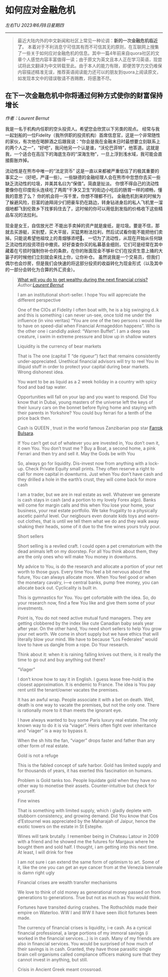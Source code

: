 # 如何应对金融危机
*左右TU 2023年6月8日星期四*

----

> 最近大陆内外的中文新闻和社区上常见一种论调：**新的一次金融危机临近了**。
> 本着对于不利消息宁可信其有而不可信其无的原则，在互联网上搜集了一些关于如何应对金融危机的信息。其中一篇4年前来自quora社区的文章个人感觉内容丰富值得一读；由于原文为英文且本人正在学习英语，现尝试将此文翻译为中文转载至此。由于本人的能力有限，即便苦学力文仍难保内容描述精准无误，推荐英语阅读能力还可以的朋友到quora上阅读原文，如发现本文中的错误敬请不吝赐教，将感激不尽。 

## 在下一次金融危机中你将通过何种方式使你的财富保持增长
*作者：Laurent Bernut*

我是一名于机构内任职的空头投资人。希望您会欣赏以下另类的观点。
经常与我一起划船的一位Fidelity（我所供职的投资机构）首席信息官，这是一个非常随性的家伙，有次他在喝醉酒之后跟我说：“你会是我在金融末日时最想要立刻联系上的两个人之一”，“好吧”，我问他另一个认是谁，“沃伦巴菲特”，他答道。这就是我，一个适合在高压下的海底生存的“深海生物”，一旦上浮到浅水域，我可能会直接膨胀炸掉。

流动性是在熊市中唯一的“法定货币”
这是一直以来都被严重低估了的极其重要的事实之一（好吧，严谨一些）。一些缺德的金融经理人会在熊市中忽悠你去买一些缺乏流动性的垃圾，并美其名曰为“保值”。简直是扯淡。
你恨不得自己的流动性要像你在印度街头连续吃了两周“干净又卫生”的街边小吃后的肠胃一样的顺畅，懂我的意思了么？
你的机会将一泻千里，你想不理都不行。
金融危机到来的时候为了躲避风险，巨富的迪拜阔少们把豪车扔在路边，转身钻进身后的私人飞机里一溜烟地都飞到伦敦乡下找爹妈住去了，这时候的你可以用低到发指的价格收下这些精品车况的法拉利。

现金是女王，自信放光芒
不能出手卖掉的资产就是废纸，是垃圾。要是不信，那就去买游艇，买别墅，买大平层，买猛男粉法拉利，然后试试看你能不能把他们卖掉。只能说希望他祖坟上的青烟够浓吧🤣。
一切为了流动性，从现在开始从任何缺乏流动性的投资项目中撤资。好好查查你买的私募基金细则，它们可是经常在其中藏着在亏损时强制你补仓的条款，在你的账面现金不够补它们在投资生意上捅的大篓子的时候他们立刻就会来找上你，让你补仓。
虽然说我是一个交易员，但我们偶尔也会炒房，但是我们会快速的将这部分投资的收益转化为现金形式（以及其中的一部分会转化为合算的外汇资金）。


>[What will you do to get wealthy during the next financial crisis?](https://www.quora.com/What-will-you-do-to-get-wealthy-during-the-next-financial-crisis/answer/Laurent-Bernut)
>*Author:[Laurent Bernut](https://www.quora.com/profile/Laurent-Bernut)*
>
> I am an institutional short-seller. I hope You will appreciate the
> different perspective
> 
> One of the CIOs at Fidelity I often boat with, he is a big swinging
> d..k and this is something i can never un-see, once told me under the
> influence (in vino veritas) “You are one of the two persons i would
> like to have on speed-dial when Financial Armageddon happens”. Who is
> the other one i candidly asked: “Warren Buffet”. I am a deep sea
> creature, i swim in extreme pressure and blow up in shallow waters
> 
> Liquidity is the currency of bear markets
> 
> That is The one (capital T “de rigueur”) fact that remains
> consistently under-appreciated. Unethical financial advisors will try
> to reel You in illiquid stuff in order to protect your capital during
> bear markets. Wrong dishonest idea.
> 
> You want to be as liquid as a 2 week holiday in a country with spicy
> food and bad tap water.
> 
> Opportunities will fall on your lap and you want to respond. Did You
> know that in Dubai, young masters of the universe left the keys of
> their luxury cars on the bonnet before flying home and staying with
> their parents in Yorkshire? You could buy ferrari for a tenth of the
> price back then.
> 
> Cash is QUEEN , trust in the world famous Zanzibarian pop star [Farrok
> Bulsara](https://en.wikipedia.org/wiki/Freddie_Mercury
> "en.wikipedia.org").
> 
> If You can’t get out of whatever you are invested in, You don’t own
> it, it own You. You don’t trust me ? Buy a Boat, a second home, a pink
> Ferrari and then try and sell it. May the Gods be with You
> 
> So, always go for liquidity. Dis-invest now from anything with a
> lock-up. Check Private Equity small prints. They often reserve a right
> to call for more capital in downturns. Just when You don’t have cash
> and they drilled a hole in the earth’s crust, they will come back for
> more cash
> 
> I am a trader, but we are in real estate as well. Whatever we generate
> is cash stays in cash (and a portion to my lovely Forex algo). Banks
> will come for margin calls and this when You lose your home, your
> business, your real estate portfolio. We take frugality to a
> physically ascetic painful level. Our neigbours even donate kids toys
> and worn-out clothes, that is until we tell them what we do and they
> walk away shaking their heads, some of it due to the fine wines yours
> truly pour.
> 
> Short sellers
> 
> Short selling is a reviled craft. I could open a pet crematorium with
> the dead animals left on my doorstep. For all You think about them,
> they are the only ones who will make You money in downturns.
> 
> My advice to You, is do the research and allocate a portion of your
> net worth to those guys. Every time You feel a bit nervous about the
> future, You can always allocate more. When You feel good or when the
> monetary cavalry, i—e central banks, pump free money, you can allocate
> back out. Cyclicality is built in.
> 
> This is gymnastics for You. You get cofortable with the idea. So, do
> your research now, find a few You like and give them some of your
> investments.
> 
> Point is, You do not need active mutual fund managers. They are
> getting clobbered by the index like cute Canadian baby seals year
> after year. On the other hand, You need short sellers to help You grow
> your net worth. We come in short supply but we have ethics that will
> literally blow your mind. We have to because “Los Federales” would
> love to have us dangle from a rope. Do Your research.
> 
> Think about it: when it is raining falling knives out there, is it
> really the time to go out and buy anything out there?
> 
> “Viager”
> 
> I don’t know how to say it in English. I guess lease free-hold is the
> closest approximation. It is endemic to France. The idea is You pay
> rent until the tenant/owner vacates the premises.
> 
> It has an awful wrap. People associate it with a bet on death. Well,
> death is one way to vacate the premises, but not the only one. There
> is rationally more to it than meets the ignorant eye.
> 
> I have always wanted to buy some Paris luxury real estate. The only
> known way to do it is via “viager”. Heirs often fight over inheritance
> and “viager” is a way to bypass it.
> 
> When the sh hits the fan, “viager” drops faster and father than any
> other form of real estate.
> 
> Gold is not a refuge
> 
> This is the fabled concept of safe harbor. Gold has limited supply and
> for thousands of years, it has exerted this fascination on humans.
> 
> Problem is Gold tanks too. People liquidate gold when they have no
> other way to monetise their assets. Counter-intuitive but check for
> yourself.
> 
> Fine wines
> 
> That is something with limited supply, which i gladly deplete with
> stubborn consistency, and growing demand. Did You know that Cos
> d’Estournel was appreciated by the Maharajah of Jaipur, hence the
> exotic towers on the estate in St Estephe.
> 
> Wines will tank brutally. I remember being in Chateau Latour in 2009
> with a friend and he showed me the futures for Margaux where he bought
> them and sold half. I thought, i am getting into this next time. At
> least, I will drink for free
> 
> I am not sure i can extend the same form of optimism to art. Some of
> it, like the one you can get an eye cancer from at the Venezia
> biennale is damn right ugly
> 
> Financial crises are wealth transfer mechanisms
> 
> We love to think of old money as generational money passed on from
> generations to generations. True but not as much as You would think.
> 
> Fortunes have transited during crashes. The Rothschilds made their
> empire on Waterloo. WW I and WW II have seen illicit fortunes been
> made.
> 
> The currency of financial crises is liquidity, i-e cash. As a cynical
> financial professional, a large portions of my immoral savings (i
> worked in the financial services…) is in cash. Many of my friends are
> also in financial services. You would be surprised of how much of
> their savings is in cash. Granted, they have those parasitic single
> brain cell organisms called compliance officers making sure that they
> cannot invest in anything, but still.
> 
> Crisis in Ancient Greek meant crossroad.
